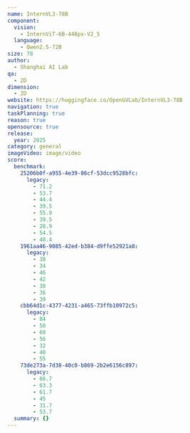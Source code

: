 ```yaml
---
name: InternVL3-78B
component:
  vision:
    - InternViT-6B-448px-V2_5
  language:
    - Qwen2.5-72B
size: 78
author:
  - Shanghai AI Lab
qa:
  - 2D
dimension:
  - 2D
website: https://huggingface.co/OpenGVLab/InternVL3-78B
navigation: true
taskPlanning: true
reason: true
opensource: true
release:
  year: 2025
category: general
imageVideo: image/video
score:
  benchmark:
    25206b0f-a955-4e39-86cf-53dcc9528bfc:
      legacy:
        - 71.2
        - 53.7
        - 44.4
        - 39.5
        - 55.9
        - 39.5
        - 28.9
        - 54.5
        - 48.4
    1961aa46-9085-42ed-b384-d9ffe52921a8:
      legacy:
        - 38
        - 34
        - 46
        - 42
        - 38
        - 36
        - 39
    cbb64d1c-4377-4231-a465-73ffb10972c5:
      legacy:
        - 84
        - 58
        - 60
        - 56
        - 32
        - 40
        - 55
    73de273a-7d38-40c0-b869-2b2e6156c897:
      legacy:
        - 66.7
        - 63.3
        - 61.7
        - 45
        - 31.7
        - 53.7
  summary: {}
---
```

